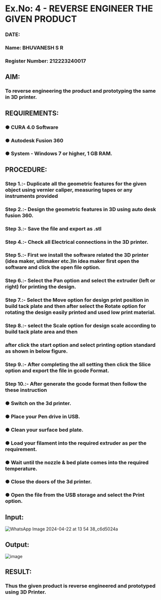 # Ex.No: 4 - REVERSE ENGINEER THE GIVEN PRODUCT

### DATE:

### Name: BHUVANESH S R
### Register Number: 212223240017

## AIM: 
### To reverse engineering the product and prototyping the same in 3D printer.

## REQUIREMENTS:
### ●	CURA 4.0 Software
### ●	 Autodesk Fusion 360
### ●	 System - Windows 7 or higher, 1 GB RAM.

## PROCEDURE:
### Step 1.:- Duplicate all the geometric features for the given object using vernier caliper, measuring tapes or any instruments provided
### Step 2.:- Design the geometric features in 3D using auto desk fusion 360.
### Step 3.:- Save the file and export as .stl
### Step 4.:- Check all Electrical connections in the 3D printer.
### Step 5.:- First we install the software related the 3D printer (idea maker, ultimaker etc.)In idea maker first open the software and click the open file option.
### Step 6.:- Select the Pan option and select the extruder (left or right) for printing the design.
### Step 7.:- Select the Move option for design print position in build tack plate and then after select the Rotate option for rotating the design easily printed and used low print material.
### Step 8.:- select the Scale option for design scale according to build tack plate area and then
### after click the start option and select printing option standard as shown in below figure.
### Step 9.:- After completing the all setting then click the Slice option and export the file in gcode Format.
### Step 10.:- After generate the gcode format then follow the these instruction 
  ###   ●	Switch on the 3d printer.
  ###   ●	Place your Pen drive in USB.
  ###   ●	Clean your surface bed plate.
  ###   ●	Load your filament into the required extruder as per the requirement.
  ###   ●	Wait until the nozzle & bed plate comes into the required temperature.
  ###   ●	Close the doors of the 3d printer.
  ###   ●	Open the file from the USB storage and select the Print option.

## Input:
![WhatsApp Image 2024-04-22 at 13 54 38_c6d5024a](https://github.com/SridharShyam/Ex.-10---REVERSE-ENGINEER-THE-GIVEN-PRODUCT/assets/144871368/611fae19-942c-4dec-a5dc-2d65c5bcbee0)

## Output:
![image](https://github.com/SridharShyam/Ex.-10---REVERSE-ENGINEER-THE-GIVEN-PRODUCT/assets/144871368/5dcffc3c-dcdc-4573-8560-b5efb5e5bb23)

## RESULT:
###   Thus the given product is reverse engineered and prototyped using 3D Printer.
